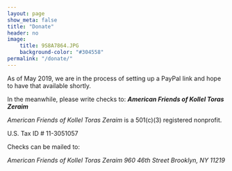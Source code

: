 ```yaml
---
layout: page
show_meta: false
title: "Donate"
header: no
image:
    title: 9S8A7864.JPG
    background-color: "#304558"
permalink: "/donate/"
---
```

As of May 2019, we are in the process of setting up a PayPal link and hope to have that available shortly.

In the meanwhile, please write checks to:  _**American Friends of Kollel Toras Zeraim**_

*American Friends of Kollel Toras Zeraim* is a 501(c)(3) registered nonprofit.

U.S. Tax ID # 11-3051057

Checks can be mailed to:

*American Friends of Kollel Toras Zeraim*
*960 46th Street*
*Brooklyn, NY 11219*
